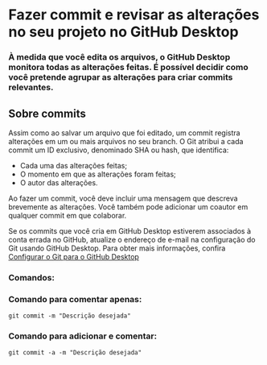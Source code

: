 # Fazer commit e revisar as alterações no seu projeto no GitHub Desktop

### À medida que você edita os arquivos, o GitHub Desktop monitora todas as alterações feitas. É possível decidir como você pretende agrupar as alterações para criar commits relevantes.

## Sobre commits
Assim como ao salvar um arquivo que foi editado, um commit registra alterações em um ou mais arquivos no seu branch. O Git atribui a cada commit um ID exclusivo, denominado SHA ou hash, que identifica:

+ Cada uma das alterações feitas;
+ O momento em que as alterações foram feitas;
+ O autor das alterações.

Ao fazer um commit, você deve incluir uma mensagem que descreva brevemente as alterações. Você também pode adicionar um coautor em qualquer commit em que colaborar.

Se os commits que você cria em GitHub Desktop estiverem associados à conta errada no GitHub, atualize o endereço de e-mail na configuração do Git usando GitHub Desktop. Para obter mais informações, confira [Configurar o Git para o GitHub Desktop](https://docs.github.com/pt/desktop/installing-and-configuring-github-desktop/configuring-and-customizing-github-desktop/configuring-git-for-github-desktop)

### Comandos: 

### Comando para comentar apenas:
``` 
git commit -m "Descrição desejada"
```

### Comando para adicionar e comentar:
```
git commit -a -m "Descrição desejada"
```